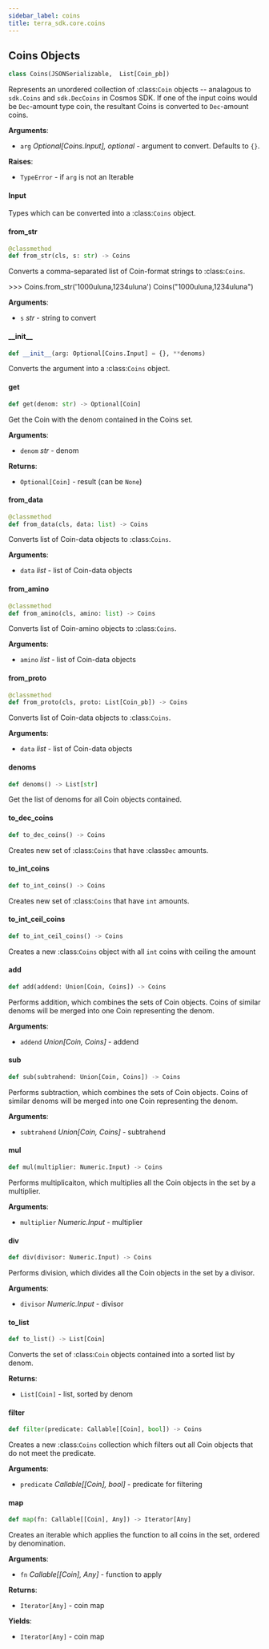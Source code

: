 ```yaml
---
sidebar_label: coins
title: terra_sdk.core.coins
---
```


## Coins Objects

```python
class Coins(JSONSerializable,  List[Coin_pb])
```

Represents an unordered collection of :class:`Coin` objects
-- analagous to ``sdk.Coins`` and ``sdk.DecCoins`` in Cosmos SDK. If one of the
input coins would be ``Dec``-amount type coin, the resultant Coins is converted to
``Dec``-amount coins.

**Arguments**:

- `arg` _Optional[Coins.Input], optional_ - argument to convert. Defaults to ``{}``.
  

**Raises**:

- `TypeError` - if ``arg`` is not an Iterable

#### Input

Types which can be converted into a :class:`Coins` object.

#### from\_str

```python
@classmethod
def from_str(cls, s: str) -> Coins
```

Converts a comma-separated list of Coin-format strings to :class:`Coins`.

&gt;&gt;&gt; Coins.from_str(&#x27;1000uluna,1234uluna&#x27;)
Coins(&quot;1000uluna,1234uluna&quot;)

**Arguments**:

- `s` _str_ - string to convert

#### \_\_init\_\_

```python
def __init__(arg: Optional[Coins.Input] = {}, **denoms)
```

Converts the argument into a :class:`Coins` object.

#### get

```python
def get(denom: str) -> Optional[Coin]
```

Get the Coin with the denom contained in the Coins set.

**Arguments**:

- `denom` _str_ - denom
  

**Returns**:

- `Optional[Coin]` - result (can be ``None``)

#### from\_data

```python
@classmethod
def from_data(cls, data: list) -> Coins
```

Converts list of Coin-data objects to :class:`Coins`.

**Arguments**:

- `data` _list_ - list of Coin-data objects

#### from\_amino

```python
@classmethod
def from_amino(cls, amino: list) -> Coins
```

Converts list of Coin-amino objects to :class:`Coins`.

**Arguments**:

- `amino` _list_ - list of Coin-data objects

#### from\_proto

```python
@classmethod
def from_proto(cls, proto: List[Coin_pb]) -> Coins
```

Converts list of Coin-data objects to :class:`Coins`.

**Arguments**:

- `data` _list_ - list of Coin-data objects

#### denoms

```python
def denoms() -> List[str]
```

Get the list of denoms for all Coin objects contained.

#### to\_dec\_coins

```python
def to_dec_coins() -> Coins
```

Creates new set of :class:`Coins` that have :class`Dec` amounts.

#### to\_int\_coins

```python
def to_int_coins() -> Coins
```

Creates new set of :class:`Coins` that have ``int`` amounts.

#### to\_int\_ceil\_coins

```python
def to_int_ceil_coins() -> Coins
```

Creates a new :class:`Coins` object with all ``int`` coins with ceiling the amount

#### add

```python
def add(addend: Union[Coin, Coins]) -> Coins
```

Performs addition, which combines the sets of Coin objects. Coins of similar denoms
will be merged into one Coin representing the denom.

**Arguments**:

- `addend` _Union[Coin, Coins]_ - addend

#### sub

```python
def sub(subtrahend: Union[Coin, Coins]) -> Coins
```

Performs subtraction, which combines the sets of Coin objects. Coins of similar denoms
will be merged into one Coin representing the denom.

**Arguments**:

- `subtrahend` _Union[Coin, Coins]_ - subtrahend

#### mul

```python
def mul(multiplier: Numeric.Input) -> Coins
```

Performs multiplicaiton, which multiplies all the Coin objects in the set by a
multiplier.

**Arguments**:

- `multiplier` _Numeric.Input_ - multiplier

#### div

```python
def div(divisor: Numeric.Input) -> Coins
```

Performs division, which divides all the Coin objects in the set by a divisor.

**Arguments**:

- `divisor` _Numeric.Input_ - divisor

#### to\_list

```python
def to_list() -> List[Coin]
```

Converts the set of :class:`Coin` objects contained into a sorted list by denom.

**Returns**:

- `List[Coin]` - list, sorted by denom

#### filter

```python
def filter(predicate: Callable[[Coin], bool]) -> Coins
```

Creates a new :class:`Coins` collection which filters out all Coin objects that
do not meet the predicate.

**Arguments**:

- `predicate` _Callable[[Coin], bool]_ - predicate for filtering

#### map

```python
def map(fn: Callable[[Coin], Any]) -> Iterator[Any]
```

Creates an iterable which applies the function to all coins in the set,
ordered by denomination.

**Arguments**:

- `fn` _Callable[[Coin], Any]_ - function to apply
  

**Returns**:

- `Iterator[Any]` - coin map
  

**Yields**:

- `Iterator[Any]` - coin map


